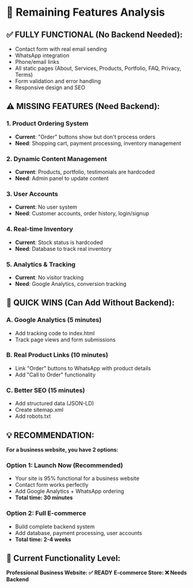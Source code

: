 # 🎯 Remaining Features Analysis

## ✅ FULLY FUNCTIONAL (No Backend Needed):
- Contact form with real email sending
- WhatsApp integration  
- Phone/email links
- All static pages (About, Services, Products, Portfolio, FAQ, Privacy, Terms)
- Form validation and error handling
- Responsive design and SEO

## ⚠️ MISSING FEATURES (Need Backend):

### 1. Product Ordering System
- **Current**: "Order" buttons show but don't process orders
- **Need**: Shopping cart, payment processing, inventory management

### 2. Dynamic Content Management
- **Current**: Products, portfolio, testimonials are hardcoded
- **Need**: Admin panel to update content

### 3. User Accounts
- **Current**: No user system
- **Need**: Customer accounts, order history, login/signup

### 4. Real-time Inventory
- **Current**: Stock status is hardcoded
- **Need**: Database to track real inventory

### 5. Analytics & Tracking
- **Current**: No visitor tracking
- **Need**: Google Analytics, conversion tracking

## 🚀 QUICK WINS (Can Add Without Backend):

### A. Google Analytics (5 minutes)
- Add tracking code to index.html
- Track page views and form submissions

### B. Real Product Links (10 minutes)  
- Link "Order" buttons to WhatsApp with product details
- Add "Call to Order" functionality

### C. Better SEO (15 minutes)
- Add structured data (JSON-LD)
- Create sitemap.xml
- Add robots.txt

## 💡 RECOMMENDATION:

**For a business website, you have 2 options:**

### Option 1: Launch Now (Recommended)
- Your site is 95% functional for a business website
- Contact form works perfectly
- Add Google Analytics + WhatsApp ordering
- **Total time: 30 minutes**

### Option 2: Full E-commerce
- Build complete backend system
- Add database, payment processing, user accounts
- **Total time: 2-4 weeks**

## 🎯 Current Functionality Level:
**Professional Business Website: ✅ READY**
**E-commerce Store: ❌ Needs Backend**
